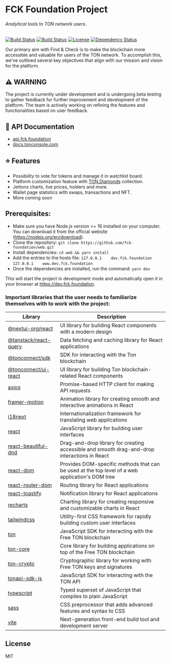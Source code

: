 # FCK Foundation Project
###### Analytical tools to TON network users.
[![Build Status](https://img.shields.io/github/stars/fck-foundation/web.svg)](https://github.com/fck-foundation/web) [![Build Status](https://img.shields.io/github/forks/fck-foundation/web.svg)](https://github.com/fck-foundation/web) [![License](https://img.shields.io/github/license/fck-foundation/web.svg)](https://github.com/fck-foundation/web) [![Dependency Status](https://www.versioneye.com/user/projects/fck-foundation/web/badge.svg)](https://www.versioneye.com/user/projects/fck-foundation/web) 

Our primary aim with Find & Check is to make the blockchain more accessible and valuable for users of the TON network. To accomplish this, we've outlined several key objectives that align with our mission and vision for the platform.

## ⚠️ WARNING
The project is currently under development and is undergoing beta testing to gather feedback for further improvement and development of the platform. The team is actively working on refining the features and functionalities based on user feedback.

## 🧾 API Documentation
- [api.fck.foundation](https://api.fck.foundation)
- [docs.tonconsole.com](https://docs.tonconsole.com)

## ⭐ Features
- Possibility to vote for tokens and manage it in watchlist board.
- Platform customization feature with [TON.Diamonds](https://ton.diamonds) collection.
- Jettons charts, live prices, holders and more.
- Wallet page statistics with swaps, transactions and NFT.
- More coming soon

## Prerequisites:
- Make sure you have Node.js version >= 16 installed on your computer.
You can download it from the official website (https://nodejs.org/en/download).
- Clone the repository:
`git clone https://github.com/fck-foundation/web.git`
- Install dependencies:
`cd web && yarn install`
- Add the entries to the hosts file:
```127.0.0.1    dev.fck.foundation```
```127.0.0.1    www.dev.fck.foundation```
- Once the dependencies are installed, run the command:
`yarn dev`

This will start the project in development mode and automatically open it in your browser at https://dev.fck.foundation.

### Important libraries that the user needs to familiarize themselves with to work with the project:
| Library  | Description |
| ------------- | ------------- |
| [@nextui-org/react](https://www.npmjs.com/package/@nextui-org/react) | UI library for building React components with a modern design  |
| [@tanstack/react-query](https://www.npmjs.com/package/@tanstack/react-query) | Data fetching and caching library for React applications
| [@tonconnect/sdk](https://www.npmjs.com/package/@tonconnect/sdk) | SDK for interacting with the Ton blockchain
| [@tonconnect/ui-react](https://www.npmjs.com/package/@tonconnect/ui-react) | UI library for building Ton blockchain-related React components
| [axios](https://www.npmjs.com/package/axios) | Promise-based HTTP client for making API requests
| [framer-motion](https://www.npmjs.com/package/framer-motion) | Animation library for creating smooth and interactive animations in React
| [i18next](https://www.npmjs.com/package/i18next) | Internationalization framework for translating web applications
| [react](https://www.npmjs.com/package/react) | JavaScript library for building user interfaces
| [react-beautiful-dnd](https://www.npmjs.com/package/react-beautiful-dnd) | Drag-and-drop library for creating accessible and smooth drag-and-drop interactions in React
| [react-dom](https://www.npmjs.com/package/react-dom) | Provides DOM-specific methods that can be used at the top level of a web application's DOM tree
| [react-router-dom](https://www.npmjs.com/package/react-router-dom) | Routing library for React applications
| [react-toastify](https://www.npmjs.com/package/react-toastify) | Notification library for React applications
| [recharts](https://www.npmjs.com/package/recharts) | Charting library for creating responsive and customizable charts in React
| [tailwindcss](https://www.npmjs.com/package/tailwindcss) | Utility-first CSS framework for rapidly building custom user interfaces
| [ton](https://www.npmjs.com/package/ton) | JavaScript SDK for interacting with the Free TON blockchain
| [ton-core](https://www.npmjs.com/package/ton-core) | Core library for building applications on top of the Free TON blockchain
| [ton-crypto](https://www.npmjs.com/package/ton-crypto) | Cryptographic library for working with Free TON keys and signatures
| [tonapi-sdk-js](https://www.npmjs.com/package/tonapi-sdk-js) | JavaScript SDK for interacting with the TON API
| [typescript](https://www.npmjs.com/package/typescript) | Typed superset of JavaScript that compiles to plain JavaScript
| [sass](https://www.npmjs.com/package/sass) | CSS preprocessor that adds advanced features and syntax to CSS
| [vite](https://www.npmjs.com/package/vite) | Next-generation front-end build tool and development server

## License

MIT